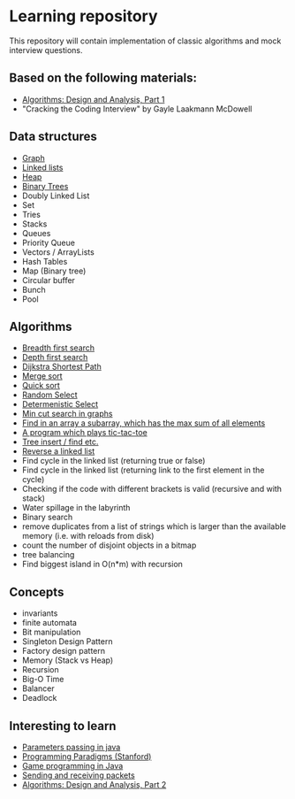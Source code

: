 # Learning repository

This repository will contain implementation of classic algorithms and mock interview questions.

## Based on the following materials:
* [Algorithms: Design and Analysis, Part 1](https://class.coursera.org/algo-008/auth)
* "Cracking the Coding Interview" by Gayle Laakmann McDowell

## Data structures
* [Graph](graph/Graph.java)
* [Linked lists](linkedlist/LinkedList.java)
* [Heap](heap/Heap.java)
* [Binary Trees](searchtree/SearchTree.java)
* Doubly Linked List
* Set
* Tries
* Stacks
* Queues
* Priority Queue
* Vectors / ArrayLists
* Hash Tables
* Map (Binary tree)
* Circular buffer
* Bunch
* Pool

## Algorithms
* [Breadth first search](graph/ShortestPath.java)
* [Depth first search](graph/FindCycle.java)
* [Dijkstra Shortest Path](graph/Dijkstra.java)
* [Merge sort](sorting/MergeSort.java)
* [Quick sort](sorting/QuickSort.java)
* [Random Select](selection/RandomSelect.java)
* [Determenistic Select](selection/DeterministicSelect.java)
* [Min cut search in graphs](graph/MinCut.java)
* [Find in an array a subarray, which has the max sum of all elements](misc/MaxSubArray.java)
* [A program which plays tic-tac-toe](games/TicTacToe.java)
* [Tree insert / find etc.](searchtree/SearchTree.java)
* [Reverse a linked list](linkedlist/Reverse.java)
* Find cycle in the linked list (returning true or false)
* Find cycle in the linked list (returning link to the first element in the cycle)
* Checking if the code with different brackets is valid (recursive and with stack)
* Water spillage in the labyrinth
* Binary search
* remove duplicates from a list of strings which is larger than the available memory (i.e. with reloads from disk)
* count the number of disjoint objects in a bitmap
* tree balancing
* Find biggest island in O(n*m) with recursion

## Concepts
* invariants
* finite automata
* Bit manipulation
* Singleton Design Pattern
* Factory design pattern
* Memory (Stack vs Heap)
* Recursion
* Big-O Time
* Balancer
* Deadlock


## Interesting to learn
* [Parameters passing in java](http://jonskeet.uk/java/passing.html)
* [Programming Paradigms (Stanford)](http://www.youtube.com/watch?v=Ps8jOj7diA0&list=PL9D558D49CA734A02)
* [Game programming in Java](https://www.youtube.com/playlist?list=PLlrATfBNZ98eOOCk2fOFg7Qg5yoQfFAdf)
* [Sending and receiving packets](http://gafferongames.com/networking-for-game-programmers/sending-and-receiving-packets/)
* [Algorithms: Design and Analysis, Part 2](https://class.coursera.org/algo2-004/auth)
